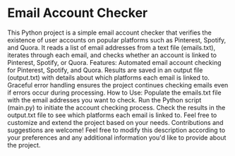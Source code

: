 # Email Account Checker
 This Python project is a simple email account checker that verifies the existence of user accounts on popular platforms such as Pinterest, Spotify, and Quora. It reads a list of email addresses from a text file (emails.txt), iterates through each email, and checks whether an account is linked to Pinterest, Spotify, or Quora.  Features:  Automated email account checking for Pinterest, Spotify, and Quora. Results are saved in an output file (output.txt) with details about which platforms each email is linked to. Graceful error handling ensures the project continues checking emails even if errors occur during processing. How to Use:  Populate the emails.txt file with the email addresses you want to check. Run the Python script (main.py) to initiate the account checking process. Check the results in the output.txt file to see which platforms each email is linked to. Feel free to customize and extend the project based on your needs. Contributions and suggestions are welcome!  Feel free to modify this description according to your preferences and any additional information you'd like to provide about the project.
